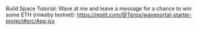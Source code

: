 Build Space Tutorial: Wave at me and leave a message for a chance to win some ETH (rinkeby testnet): https://replit.com/@Terps/waveportal-starter-project#src/App.jsx
